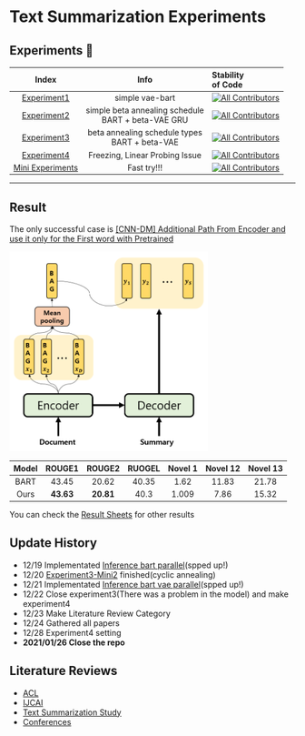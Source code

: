 # Text Summarization Experiments


## Experiments 🥼

| Index | Info | Stability  <br/> of Code|
|:-:|:-:|:--|
|[Experiment1](https://github.com/fxnnxc/text_summarization/tree/main/experiments/experiment1)|simple vae-bart |[![All Contributors](https://img.shields.io/badge/build-Unstable-red)](#contributors-)|
|[Experiment2](https://github.com/fxnnxc/text_summarization/tree/main/experiments/experiment2)|simple beta annealing schedule <br/> BART + beta-VAE GRU |[![All Contributors](https://img.shields.io/badge/build-Unstable-red)](#contributors-)|
|[Experiment3](https://github.com/fxnnxc/text_summarization/tree/main/experiments/experiment3)|beta annealing schedule types <br/>BART + beta-VAE | [![All Contributors](https://img.shields.io/badge/build-Semi_Stable-orange)](#contributors-) |
|[Experiment4](https://github.com/fxnnxc/text_summarization/tree/main/experiments/experiment4)|Freezing, Linear Probing Issue | [![All Contributors](https://img.shields.io/badge/build-Stable-green)](#contributors-) |
|[Mini Experiments](https://github.com/fxnnxc/text_summarization/tree/main/experiments)| Fast try!!!  | [![All Contributors](https://img.shields.io/badge/build-Stable-green)](#contributors-) |

---

## Result

The only successful case is
[[CNN-DM] Additional Path From Encoder and use it only for the First word with Pretrained](https://github.com/fxnnxc/text_summarization/tree/main/experiments#%EF%B8%8F-4-cnn-dmtrain-with-additional-path-from-encoder-and-use-it-only-for-the-first-word-pretrained)

<img src="docs/encoder-extractive.png" width=350px>

|Model|ROUGE1	| ROUGE2 |	RUOGEL	| Novel 1	| Novel 12 |	Novel 13|
|:-:|:-:|:-:|:-:|:-:|:-:|:-:|
|BART|43.45 |	20.62 |	40.35 |	1.62 |	11.83 |	21.78 |
|Ours|**43.63** |	**20.81** |	40.3 |	1.009	 | 7.86 |	15.32|


You can check the [Result Sheets](https://docs.google.com/spreadsheets/d/12pEqyhzrY7bBsbuEe191Vs0DQyCQLA7EJ_YZQN82Ozo/edit#gid=1507687031)
for other results

## Update History

* 12/19 Implementated [Inference bart parallel](https://github.com/fxnnxc/text_summarization/blob/main/experiments/experiment3/inference/bart_base_inference_parallel.py)(spped up!)
* 12/20 [Experiment3-Mini2](https://github.com/fxnnxc/text_summarization/tree/main/experiments/experiment3#%EF%B8%8F-mini-experiments-%EF%B8%8F) finished(cyclic annealing) 
* 12/21 Implementated [Inference bart vae parallel](https://github.com/fxnnxc/text_summarization/blob/main/experiments/experiment3/inference/bart_vae_inference_parallel.py)(spped up!)
* 12/22 Close experiment3(There was a problem in the model) and make experiment4
* 12/23 Make Literature Review Category
* 12/24 Gathered all papers
* 12/28 Experiment4 setting 
* **2021/01/26 Close the repo**


## Literature Reviews 

* [ACL](https://2021.aclweb.org/)
* [IJCAI](https://ijcai-21.org/)
* [Text Summarization Study](https://github.com/fxnnxc/text_summarization/tree/main/study)
* [Conferences](https://github.com/fxnnxc/text_summarization/blob/main/study/conferences.md)
